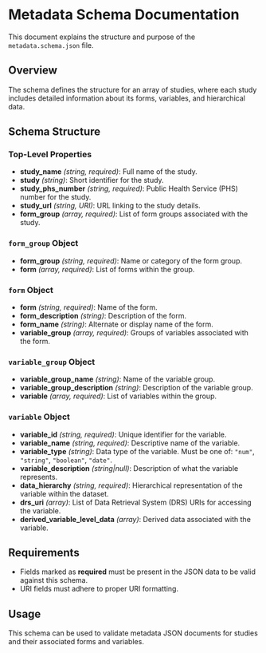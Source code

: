
# Metadata Schema Documentation

This document explains the structure and purpose of the `metadata.schema.json` file.

## Overview

The schema defines the structure for an array of studies, where each study includes detailed information about its forms, variables, and hierarchical data.

## Schema Structure

### Top-Level Properties

- **study_name** *(string, required)*: Full name of the study.
- **study** *(string)*: Short identifier for the study.
- **study_phs_number** *(string, required)*: Public Health Service (PHS) number for the study.
- **study_url** *(string, URI)*: URL linking to the study details.
- **form_group** *(array, required)*: List of form groups associated with the study.

### `form_group` Object

- **form_group** *(string, required)*: Name or category of the form group.
- **form** *(array, required)*: List of forms within the group.

### `form` Object

- **form** *(string, required)*: Name of the form.
- **form_description** *(string)*: Description of the form.
- **form_name** *(string)*: Alternate or display name of the form.
- **variable_group** *(array, required)*: Groups of variables associated with the form.

### `variable_group` Object

- **variable_group_name** *(string)*: Name of the variable group.
- **variable_group_description** *(string)*: Description of the variable group.
- **variable** *(array, required)*: List of variables within the group.

### `variable` Object

- **variable_id** *(string, required)*: Unique identifier for the variable.
- **variable_name** *(string, required)*: Descriptive name of the variable.
- **variable_type** *(string)*: Data type of the variable. Must be one of: `"num"`, `"string"`, `"boolean"`, `"date"`.
- **variable_description** *(string|null)*: Description of what the variable represents.
- **data_hierarchy** *(string, required)*: Hierarchical representation of the variable within the dataset.
- **drs_uri** *(array)*: List of Data Retrieval System (DRS) URIs for accessing the variable.
- **derived_variable_level_data** *(array)*: Derived data associated with the variable.

## Requirements

- Fields marked as **required** must be present in the JSON data to be valid against this schema.
- URI fields must adhere to proper URI formatting.

## Usage

This schema can be used to validate metadata JSON documents for studies and their associated forms and variables.

